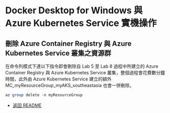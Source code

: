 # Docker Desktop for Windows 與 Azure Kubernetes Service 實機操作

## 刪除 Azure Container Registry 與 Azure Kubernetes Service 叢集之資源群

在命令列模式下達以下指令即會刪除自 Lab 5 至 Lab 8 過程中所建立的 Azure Container Registry 與 Azure Kubernetes Service 叢集，整個過程會花費數分鐘時間，此外由 Azure Kubernetes Service 建立的額外 MC_myResourceGroup_myAKS_southeastasia 也會一併刪除。

```powershell
az group delete -n myResourceGroup
```

* [返回 README](README.md)
